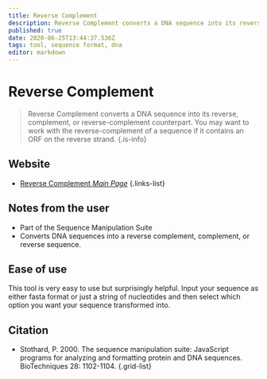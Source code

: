 ```yaml
---
title: Reverse Complement
description: Reverse Complement converts a DNA sequence into its reverse, complement, or reverse-complement counterpart.
published: true
date: 2020-06-25T13:44:37.536Z
tags: tool, sequence format, dna
editor: markdown
---
```


# Reverse Complement

> Reverse Complement converts a DNA sequence into its reverse, complement, or reverse-complement counterpart. You may want to work with the reverse-complement of a sequence if it contains an ORF on the reverse strand.
{.is-info}



## Website

- [Reverse Complement *Main Page*](http://www.bioinformatics.org/sms/rev_comp.html)
{.links-list}

## Notes from the user
- Part of the Sequence Manipulation Suite
- Converts DNA sequences into a reverse complement, complement, or reverse sequence. 

## Ease of use

This tool is very easy to use but surprisingly helpful. Input your sequence as either fasta format or just a string of nucleotides and then select which option you want your sequence transformed into.

## Citation

- Stothard, P. 2000. The sequence manipulation suite: JavaScript programs for analyzing and formatting protein and DNA sequences. BioTechniques 28: 1102-1104.
{.grid-list}
